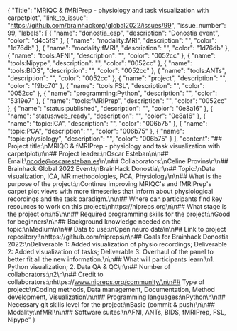 {
  "Title": "MRIQC & fMRIPrep - physiology and task visualization with carpetplot",
  "link_to_issue": "https://github.com/brainhackorg/global2022/issues/99",
  "issue_number": 99,
  "labels": [
    {
      "name": "donostia_esp",
      "description": "Donostia event",
      "color": "d4c5f9"
    },
    {
      "name": "modality:MRI",
      "description": "",
      "color": "1d76db"
    },
    {
      "name": "modality:fMRI",
      "description": "",
      "color": "1d76db"
    },
    {
      "name": "tools:AFNI",
      "description": "",
      "color": "0052cc"
    },
    {
      "name": "tools:Nipype",
      "description": "",
      "color": "0052cc"
    },
    {
      "name": "tools:BIDS",
      "description": "",
      "color": "0052cc"
    },
    {
      "name": "tools:ANTs",
      "description": "",
      "color": "0052cc"
    },
    {
      "name": "project",
      "description": "",
      "color": "f9bc70"
    },
    {
      "name": "tools:FSL",
      "description": "",
      "color": "0052cc"
    },
    {
      "name": "programming:Python",
      "description": "",
      "color": "5319e7"
    },
    {
      "name": "tools:fMRIPrep",
      "description": "",
      "color": "0052cc"
    },
    {
      "name": "status:published",
      "description": "",
      "color": "0e8a16"
    },
    {
      "name": "status:web_ready",
      "description": "",
      "color": "0e8a16"
    },
    {
      "name": "topic:ICA",
      "description": "",
      "color": "006b75"
    },
    {
      "name": "topic:PCA",
      "description": "",
      "color": "006b75"
    },
    {
      "name": "topic:physiology",
      "description": "",
      "color": "006b75"
    }
  ],
  "content": "## Project title:\nMRIQC & fMRIPrep - physiology and task visualization with carpetplot\n\n## Project leader:\nOscar Esteban\n\n## Email:\ncode@oscaresteban.es\n\n## Collaborators:\nCeline Provins\n\n## Brainhack Global 2022 Event:\nBrainHack Donostia\n\n## Topic:\nData visualization, ICA, MR methodologies, PCA, Physiology\n\n## What is the purpose of the project:\nContinue improving MRIQC's and fMRIPrep's carpet plot views with more timeseries that inform about physiological recordings and the task paradigm.\n\n## Where can participants find key resources to work on this project:\nhttps://nipreps.org\n\n## What stage is the project on:\n5\n\n## Required programming skills for the project:\nGood for beginners\n\n## Background knowledge needed  on the topic:\nMedium\n\n## Data to use:\nOpen neuro data\n\n## Link to project repository:\nhttps://github.com/nipreps\n\n## Goals for Brainhack Donostia 2022:\nDeliverable 1: Added visualization of physio recordings; Deliverable 2: Added visualization of tasks; Deliverable 3: Overhaul of the panel to better fit all the new information.\n\n## What will participants learn:\n1. Python visualization; 2. Data QA & QC\n\n## Number of collaborators:\n2\n\n## Credit to collaborators:\nhttps://www.nipreps.org/community/\n\n## Type of project:\nCoding methods, Data management, Documentation, Method development, Visualization\n\n## Programming languages:\nPython\n\n## Necessary git skills level for the project:\nBasic (commit & push)\n\n## Modality:\nfMRI\n\n## Software suites:\nAFNI, ANTs, BIDS, fMRIPrep, FSL, Nipype"
}
